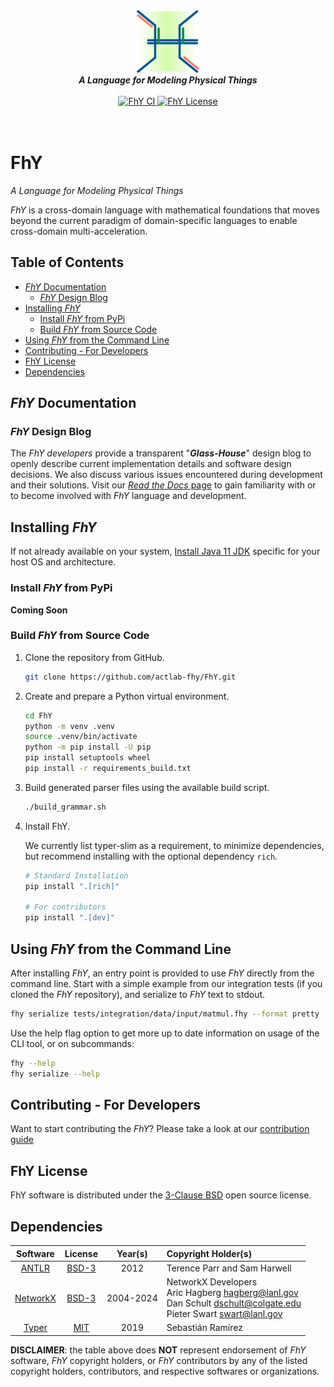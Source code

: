 <div align=center>
    <img
        src="docs/source/_static/img/fhy_logo.png"
        alt="FhYLogo"
        height=100ex
    >
    <br>
    <em><b>A Language for Modeling Physical Things</b></em>
    <br><br>
    <a href="https://github.com/actlab-fhy/FhY/actions?query=branch%3Amain+workflow%3AFhY%20CI" target="_blank">
        <img src="https://github.com/actlab-fhy/FhY/actions/workflows/python-package.yml/badge.svg?branch=main" alt="FhY CI">
    </a>
    <a href="https://github.com/actlab-fhy/FhY/blob/main/LICENSE">
        <img alt="FhY License" src="https://img.shields.io/badge/License-BSD_3--Clause-blue.svg">
    </a>
</div>

<h1>
    <br>
    FhY
</h1>

*A Language for Modeling Physical Things*

*FhY* is a cross-domain language with mathematical foundations that moves beyond the
current paradigm of domain-specific languages to enable cross-domain multi-acceleration.

<!-- omit in toc -->
## Table of Contents
- [*FhY* Documentation](#fhy-documentation)
  - [*FhY* Design Blog](#fhy-design-blog)
- [Installing *FhY*](#installing-fhy)
  - [Install *FhY* from PyPi](#install-fhy-from-pypi)
  - [Build *FhY* from Source Code](#build-fhy-from-source-code)
- [Using *FhY* from the Command Line](#using-fhy-from-the-command-line)
- [Contributing - For Developers](#contributing---for-developers)
- [FhY License](#fhy-license)
- [Dependencies](#dependencies)


## *FhY* Documentation

### *FhY* Design Blog
The *FhY developers* provide a transparent "***Glass-House***" design blog to openly
describe current implementation details and software design decisions. We also discuss
various issues encountered during development and their solutions. Visit our
[*Read the Docs* page](https://fhy.readthedocs.io/en/latest/design_blog/index.html) to
gain familiarity with or to become involved with *FhY* language and development.

## Installing *FhY*

If not already available on your system, [Install Java 11 JDK](https://www.azul.com/downloads/?version=java-11-lts&package=jdk#zulu) specific for your host OS and architecture.

### Install *FhY* from PyPi
**Coming Soon**

### Build *FhY* from Source Code

1. Clone the repository from GitHub.

    ```bash
    git clone https://github.com/actlab-fhy/FhY.git
    ```

2. Create and prepare a Python virtual environment.

    ```bash
    cd FhY
    python -m venv .venv
    source .venv/bin/activate
    python -m pip install -U pip
    pip install setuptools wheel
    pip install -r requirements_build.txt
    ```

3. Build generated parser files using the available build script.

    ```bash
    ./build_grammar.sh
    ```

4. Install FhY.

    We currently list typer-slim as a requirement, to minimize dependencies, but
    recommend installing with the optional dependency `rich`.

    ```bash
    # Standard Installation
    pip install ".[rich]"

    # For contributors
    pip install ".[dev]"
    ```


## Using *FhY* from the Command Line
After installing *FhY*, an entry point is provided to use *FhY* directly from the
command line. Start with a simple example from our integration tests (if you cloned the
*FhY* repository), and serialize to *FhY* text to stdout.

```bash
fhy serialize tests/integration/data/input/matmul.fhy --format pretty
```

Use the help flag option to get more up to date information on usage of the CLI tool,
or on subcommands:
```bash
fhy --help
fhy serialize --help
```

## Contributing - For Developers
Want to start contributing the *FhY*? Please take a look at our
[contribution guide](CONTRIBUTING.md)


## FhY License

FhY software is distributed under the [3-Clause BSD](LICENSE) open source license.


## Dependencies

| Software | License | Year(s)   | Copyright Holder(s)                                 |
|:--------:|:-------:|:---------:|:----------------------------------------------------|
| [ANTLR](https://github.com/antlr/antlr4) | [BSD-3](https://www.antlr.org/license.html) | 2012 | Terence Parr and Sam Harwell |
| [NetworkX](https://github.com/networkx/networkx) | [BSD-3](https://networkx.org/documentation/stable/#license) | 2004-2024 | NetworkX Developers<br>Aric Hagberg <hagberg@lanl.gov><br>Dan Schult <dschult@colgate.edu><br>Pieter Swart <swart@lanl.gov> |
| [Typer](https://typer.tiangolo.com/) | [MIT](https://github.com/tiangolo/typer/blob/master/LICENSE) | 2019 | Sebastián Ramírez |


**DISCLAIMER**: the table above does **NOT** represent endorsement of *FhY* software, *FhY* copyright holders, or *FhY* contributors by any of the listed copyright holders, contributors, and respective softwares or organizations.
